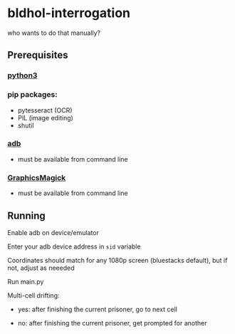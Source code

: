 # bldhol-interrogation
who wants to do that manually?

## Prerequisites 

### [python3](https://www.python.org/)

### pip packages:

- pytesseract (OCR)
- PIL (image editing)
- shutil

### [adb](https://developer.android.com/studio/command-line/adb)

- must be available from command line

### [GraphicsMagick](http://www.graphicsmagick.org/)

- must be available from command line

## Running

Enable adb on device/emulator

Enter your adb device address in `sid` variable

Coordinates should match for any 1080p screen (bluestacks default), but if not, adjust as neeeded

Run main.py

Multi-cell drifting:

- yes: after finishing the current prisoner, go to next cell

- no: after finishing the current prisoner, get prompted for another
